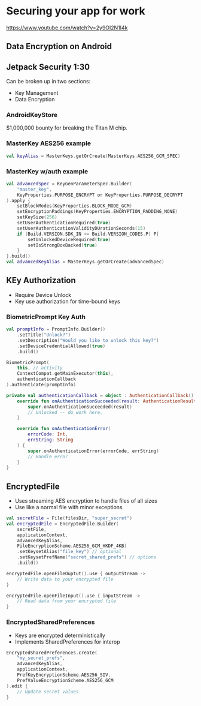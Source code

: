 # Securing your app for work

<https://www.youtube.com/watch?v=2y9Ol2N1I4k>

## Data Encryption on Android

## Jetpack Security 1:30

Can be broken up in two sections:

- Key Management
- Data Encryption

### AndroidKeyStore

$1,000,000 bounty for breaking the Titan M chip.

### MasterKey AES256 example

```kotlin
val keyAlias = MasterKeys.getOrCreate(MasterKeys.AES256_GCM_SPEC)
```

### MasterKey w/auth example

```kotlin
val advancedSpec = KeyGenParameterSpec.Builder(
    "master_key",
    KeyProperties.PURPOSE_ENCRYPT or KeyProperties.PURPOSE_DECRYPT
).apply {
    setBlockModes(KeyProperties.BLOCK_MODE_GCM)
    setEncryptionPaddings(KeyProperties.ENCRYPTION_PADDING_NONE)
    setKeySize(256)
    setUserAuthenticationRequired(true)
    setUserAuthenticationValidityDUrationSeconds(15)
    if (Build.VERSION.SDK_IN >= Build.VERSION_CODES.P) P{
        setUnlockedDeviceRequired(true)
        setIsStrongBoxBacked(true)
    }
}.build()
val advancedKeyAlias = MasterKeys.getOrCreate(advancedSpec)
```

## KEy Authorization

- Require Device Unlock
- Key use authorization for time-bound keys

### BiometricPrompt Key Auth

```kotlin
val promptInfo = PromptInfo.Builder()
    .setTitle("Unlock?")
    .setDescription("Would you like to unlock this key?")
    .setDeviceCredentialAllowed(true)
    .build()

BiometricPrompt(
    this, // activity
    ContextCompat.getMainExecutor(this),
    authenticationCallback
).authenticate(promptInfo)

private val authenticationCallback = object : AuthenticationCallback() {
    override fun onAuthenticationSucceeded(result: AuthenticationResult) {
        super.onAuthenticationSucceeded(result)
        // Unlocked -- do work here.
    }

    override fun onAuthenticationError(
        errorCode: Int,
        errString: String
    ) {
        super.onAuthenticationError(errorCode, errString)
        // Handle error
    }
}
```

## EncryptedFile

- Uses streaming AES encryption to handle files of all sizes
- Use like a normal file with minor exceptions

```kotlin
val secretFile = File(filesDir, "super_secret")
val encryptedFile = EncryptedFile.Builder(
    secretFile,
    applicationContext,
    advancedKeyAlias,
    FileEncryptionScheme.AES256_GCM_HKDF_4KB)
    .setKeysetAlias("file_key") // optional
    .setKeysetPrefName("secret_shared_prefs") // options
    .build()

encryptedFile.openFileOuptut().use { outputStream ->
    // Write data to your encrypted file
}

encryptedFile.openFileInput().use { inputStream -> 
    // Read data from your encrypted file
}
```

### EncryptedSharedPreferences

- Keys are encrypted deterministically
- Implements SharedPreferences for interop

```kotlin
EncryptedSharedPreferences.create(
    "my_secret_prefs",
    advancedKeyAlias,
    applicationContext,
    PrefKeyEncryptionScheme.AES256_SIV,
    PrefValueEncryptionScheme.AES256_GCM
).edit {
    // Update secret values
}
```
